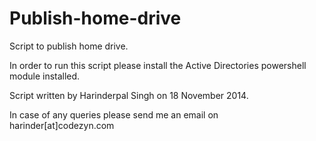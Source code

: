 Publish-home-drive
==================
Script to publish home drive. 

In order to run this script please install the Active Directories powershell module installed.

Script written by Harinderpal Singh on 18 November 2014.

In case of any queries please send me an email on harinder[at]codezyn.com
